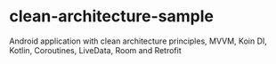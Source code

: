 # clean-architecture-sample
Android application with clean architecture principles, MVVM, Koin DI, Kotlin, Coroutines, LiveData, Room and Retrofit
